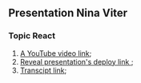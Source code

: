 ## **Presentation Nina Viter**
### Topic React

1. [A YouTube video link](https://youtu.be/BhsEFF3ap0M);
2. [Reveal presentation's deploy link ](https://rolling-scopes-school.github.io/nin3439-JS2020Q3/presentation/);
3. [Transcipt link](https://rolling-scopes-school.github.io/nin3439-JS2020Q3/presentation/transcript);